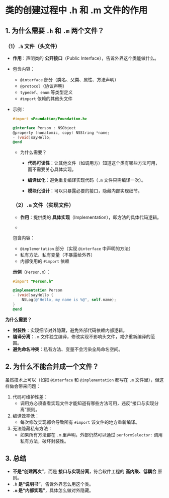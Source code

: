 # 类的创建过程中 .h 和 .m 文件的作用

## **1. 为什么需要 `.h` 和 `.m` 两个文件？**

### **（1）`.h` 文件（头文件）**

- **作用**：声明类的 **公开接口**（Public Interface），告诉外界这个类能做什么。

- 包含内容：

  - `@interface` 部分（类名、父类、属性、方法声明）
  - `@protocol`（协议声明）
  - `typedef`、`enum` 等类型定义
  - `#import` 依赖的其他头文件

- 示例：

  ```objective-c
  #import <Foundation/Foundation.h>
  
  @interface Person : NSObject
  @property (nonatomic, copy) NSString *name;
  - (void)sayHello;
  @end
  ```

  - 为什么需要？

    - **代码可读性**：让其他文件（如调用方）知道这个类有哪些方法可用，而不需要关心具体实现。

    - **编译优化**：避免重复编译实现代码（`.m` 文件只需编译一次）。

    - **模块化设计**：可以只暴露必要的接口，隐藏内部实现细节。

      

  ### **（2）`.m` 文件（实现文件）**

  - **作用**：提供类的 **具体实现**（Implementation），即方法的具体代码逻辑。

  - 

    包含内容：

    - `@implementation` 部分（实现 `@interface` 中声明的方法）
    - 私有方法、私有变量（不暴露给外界）
    - 内部使用的 `#import` 依赖

  **示例**（`Person.m`）：

  ```objective-c
  #import "Person.h"
  
  @implementation Person
  - (void)sayHello {
      NSLog(@"Hello, my name is %@", self.name);
  }
  @end
  ```

  

**为什么需要？**

- **封装性**：实现细节对外隐藏，避免外部代码依赖内部逻辑。
- **编译分离**：`.m` 文件独立编译，修改实现不影响头文件，减少重新编译的范围。
- **避免命名冲突**：私有方法、变量不会污染全局命名空间。



## **2. 为什么不能合并成一个文件？**

虽然技术上可以（如把 `@interface` 和 `@implementation` 都写在 `.m` 文件里），但这样做会带来问题：

1. 代码可维护性差：
   - 调用方必须查看实现文件才能知道有哪些方法可用，违反“接口与实现分离”原则。
2. 编译效率低：
   - 每次修改实现都会导致所有 `#import` 该文件的地方重新编译。
3. 无法隐藏私有方法：
   - 如果所有方法都在 `.m` 里声明，外部仍然可以通过 `performSelector:` 调用私有方法，破坏封装性。

## **3. 总结**

- **不是“创建两次”**，而是 **接口与实现分离**，符合软件工程的 **高内聚、低耦合** 原则。
- **`.h` 是“说明书”**，告诉外界怎么用这个类。
- **`.m` 是“内部实现”**，具体怎么做对外隐藏。